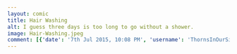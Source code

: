 ```yaml
---
layout: comic
title: Hair Washing
alt: I guess three days is too long to go without a shower.
image: Hair-Washing.jpeg
comment: [{'date': '7th Jul 2015, 10:08 PM', 'username': 'ThornsInOurSide', 'comment': 'Boobies!'}]
---
```


